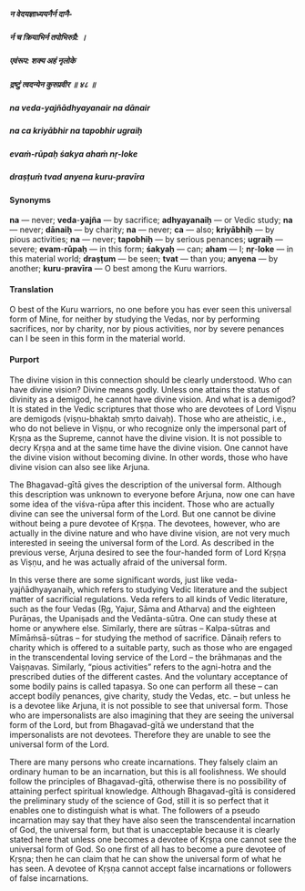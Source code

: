 ##### न वेदयज्ञाध्ययनैर्न दानै-
##### र्न च क्रियाभिर्न तपोभिरुग्रै: ।
##### एवंरूप: शक्य अहं नृलोके
##### द्रष्टुं त्वदन्येन कुरुप्रवीर ॥ ४८ ॥

##### na veda-yajñādhyayanair na dānair
##### na ca kriyābhir na tapobhir ugraiḥ
##### evaṁ-rūpaḥ śakya ahaṁ nṛ-loke
##### draṣṭuṁ tvad anyena kuru-pravīra

#### Synonyms

**na** — never; **veda**-**yajña** — by sacrifice; **adhyayanaiḥ** — or Vedic study; **na** — never; **dānaiḥ** — by charity; **na** — never; **ca** — also; **kriyābhiḥ** — by pious activities; **na** — never; **tapobhiḥ** — by serious penances; **ugraiḥ** — severe; **evam**-**rūpaḥ** — in this form; **śakyaḥ** — can; **aham** — I; **nṛ**-**loke** — in this material world; **draṣṭum** — be seen; **tvat** — than you; **anyena** — by another; **kuru**-**pravīra** — O best among the Kuru warriors.

#### Translation

O best of the Kuru warriors, no one before you has ever seen this universal form of Mine, for neither by studying the Vedas, nor by performing sacrifices, nor by charity, nor by pious activities, nor by severe penances can I be seen in this form in the material world.

#### Purport

The divine vision in this connection should be clearly understood. Who can have divine vision? Divine means godly. Unless one attains the status of divinity as a demigod, he cannot have divine vision. And what is a demigod? It is stated in the Vedic scriptures that those who are devotees of Lord Viṣṇu are demigods (viṣṇu-bhaktaḥ smṛto daivaḥ). Those who are atheistic, i.e., who do not believe in Viṣṇu, or who recognize only the impersonal part of Kṛṣṇa as the Supreme, cannot have the divine vision. It is not possible to decry Kṛṣṇa and at the same time have the divine vision. One cannot have the divine vision without becoming divine. In other words, those who have divine vision can also see like Arjuna.

The Bhagavad-gītā gives the description of the universal form. Although this description was unknown to everyone before Arjuna, now one can have some idea of the viśva-rūpa after this incident. Those who are actually divine can see the universal form of the Lord. But one cannot be divine without being a pure devotee of Kṛṣṇa. The devotees, however, who are actually in the divine nature and who have divine vision, are not very much interested in seeing the universal form of the Lord. As described in the previous verse, Arjuna desired to see the four-handed form of Lord Kṛṣṇa as Viṣṇu, and he was actually afraid of the universal form.

In this verse there are some significant words, just like veda-yajñādhyayanaiḥ, which refers to studying Vedic literature and the subject matter of sacrificial regulations. Veda refers to all kinds of Vedic literature, such as the four Vedas (Ṛg, Yajur, Sāma and Atharva) and the eighteen Purāṇas, the Upaniṣads and the Vedānta-sūtra. One can study these at home or anywhere else. Similarly, there are sūtras – Kalpa-sūtras and Mīmāṁsā-sūtras – for studying the method of sacrifice. Dānaiḥ refers to charity which is offered to a suitable party, such as those who are engaged in the transcendental loving service of the Lord – the brāhmaṇas and the Vaiṣṇavas. Similarly, “pious activities” refers to the agni-hotra and the prescribed duties of the different castes. And the voluntary acceptance of some bodily pains is called tapasya. So one can perform all these – can accept bodily penances, give charity, study the Vedas, etc. – but unless he is a devotee like Arjuna, it is not possible to see that universal form. Those who are impersonalists are also imagining that they are seeing the universal form of the Lord, but from Bhagavad-gītā we understand that the impersonalists are not devotees. Therefore they are unable to see the universal form of the Lord.

There are many persons who create incarnations. They falsely claim an ordinary human to be an incarnation, but this is all foolishness. We should follow the principles of Bhagavad-gītā, otherwise there is no possibility of attaining perfect spiritual knowledge. Although Bhagavad-gītā is considered the preliminary study of the science of God, still it is so perfect that it enables one to distinguish what is what. The followers of a pseudo incarnation may say that they have also seen the transcendental incarnation of God, the universal form, but that is unacceptable because it is clearly stated here that unless one becomes a devotee of Kṛṣṇa one cannot see the universal form of God. So one first of all has to become a pure devotee of Kṛṣṇa; then he can claim that he can show the universal form of what he has seen. A devotee of Kṛṣṇa cannot accept false incarnations or followers of false incarnations.
